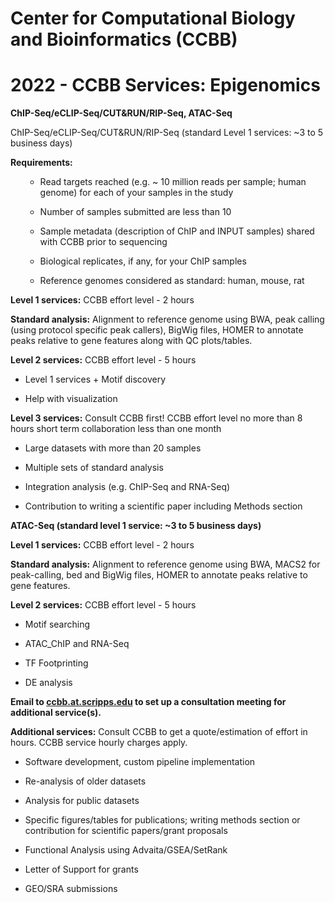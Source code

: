 # Center for Computational Biology and Bioinformatics (CCBB)

# 2022 - CCBB Services: Epigenomics

**ChIP-Seq/eCLIP-Seq/CUT&RUN/RIP-Seq, ATAC-Seq**

ChIP-Seq/eCLIP-Seq/CUT&RUN/RIP-Seq (standard Level 1 services: ~3 to 5
business days)

**Requirements:**
<ol>

-   Read targets reached (e.g. ~ 10 million reads per sample; human
    genome) for each of your samples in the study

-   Number of samples submitted are less than 10

-   Sample metadata (description of ChIP and INPUT samples) shared with
    CCBB prior to sequencing

-   Biological replicates, if any, for your ChIP samples

-   Reference genomes considered as standard: human, mouse, rat

</ol>

**Level 1 services:** CCBB effort level - 2 hours

**Standard analysis:** Alignment to reference genome using BWA, peak
calling (using protocol specific peak callers), BigWig files, HOMER to
annotate peaks relative to gene features along with QC plots/tables.

**Level 2 services:** CCBB effort level - 5 hours

-   Level 1 services + Motif discovery

-   Help with visualization

**Level 3 services:** Consult CCBB first! CCBB effort level no more than
8 hours short term collaboration less than one month

-   Large datasets with more than 20 samples

-   Multiple sets of standard analysis

-   Integration analysis (e.g. ChIP-Seq and RNA-Seq)

-   Contribution to writing a scientific paper including Methods section

**ATAC-Seq (standard level 1 service: ~3 to 5 business days)**

**Level 1 services:** CCBB effort level - 2 hours

**Standard analysis:** Alignment to reference genome using BWA, MACS2
for peak-calling, bed and BigWig files, HOMER to annotate peaks relative
to gene features.

**Level 2 services:** CCBB effort level - 5 hours

-   Motif searching

-   ATAC\_ChIP and RNA-Seq

-   TF Footprinting

-   DE analysis

**Email to <a href="mailto:ccbb.at.scripps.edu">ccbb.at.scripps.edu</a>
to set up a consultation meeting for additional service(s).**

**Additional services:** Consult CCBB to get a quote/estimation of
effort in hours. CCBB service hourly charges apply.

-   Software development, custom pipeline implementation

-   Re-analysis of older datasets

-   Analysis for public datasets

-   Specific figures/tables for publications; writing methods section or
    contribution for scientific papers/grant proposals

-   Functional Analysis using Advaita/GSEA/SetRank

-   Letter of Support for grants

-   GEO/SRA submissions
